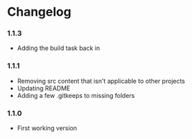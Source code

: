 # Changelog

### 1.1.3
* Adding the build task back in

### 1.1.1
* Removing src content that isn't applicable to other projects
* Updating README
* Adding a few .gitkeeps to missing folders

### 1.1.0
* First working version
